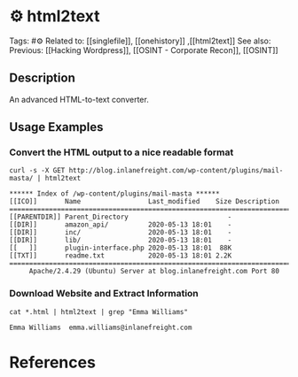 # ⚙️ html2text

Tags: #⚙️
Related to: [[singlefile]], [[onehistory]]  ,[[html2text]]
See also:
Previous: [[Hacking Wordpress]], [[OSINT - Corporate Recon]], [[OSINT]]

## Description

An advanced HTML-to-text converter.

## Usage Examples

### Convert the HTML output to a nice readable format

	curl -s -X GET http://blog.inlanefreight.com/wp-content/plugins/mail-masta/ | html2text

```text
****** Index of /wp-content/plugins/mail-masta ******
[[ICO]]       Name                 Last_modified    Size Description
===========================================================================
[[PARENTDIR]] Parent_Directory                         -  
[[DIR]]       amazon_api/          2020-05-13 18:01    -  
[[DIR]]       inc/                 2020-05-13 18:01    -  
[[DIR]]       lib/                 2020-05-13 18:01    -  
[[   ]]       plugin-interface.php 2020-05-13 18:01  88K  
[[TXT]]       readme.txt           2020-05-13 18:01 2.2K  
===========================================================================
     Apache/2.4.29 (Ubuntu) Server at blog.inlanefreight.com Port 80
```

### Download Website and Extract Information

	cat *.html | html2text | grep "Emma Williams"

```text
Emma Williams  emma.williams@inlanefreight.com
```

# References
